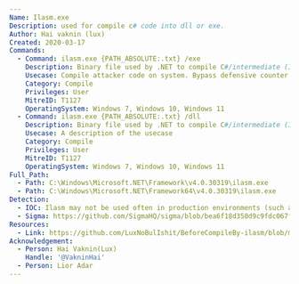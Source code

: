 ```yaml
---
Name: Ilasm.exe
Description: used for compile c# code into dll or exe.
Author: Hai vaknin (lux)
Created: 2020-03-17
Commands:
  - Command: ilasm.exe {PATH_ABSOLUTE:.txt} /exe
    Description: Binary file used by .NET to compile C#/intermediate (IL) code to .exe
    Usecase: Compile attacker code on system. Bypass defensive counter measures.
    Category: Compile
    Privileges: User
    MitreID: T1127
    OperatingSystem: Windows 7, Windows 10, Windows 11
  - Command: ilasm.exe {PATH_ABSOLUTE:.txt} /dll
    Description: Binary file used by .NET to compile C#/intermediate (IL) code to dll
    Usecase: A description of the usecase
    Category: Compile
    Privileges: User
    MitreID: T1127
    OperatingSystem: Windows 7, Windows 10, Windows 11
Full_Path:
  - Path: C:\Windows\Microsoft.NET\Framework\v4.0.30319\ilasm.exe
  - Path: C:\Windows\Microsoft.NET\Framework64\v4.0.30319\ilasm.exe
Detection:
  - IOC: Ilasm may not be used often in production environments (such as on endpoints)
  - Sigma: https://github.com/SigmaHQ/sigma/blob/bea6f18d350d9c9fdc067f93dde0e9b11cc22dc2/rules/windows/process_creation/proc_creation_win_lolbin_ilasm.yml
Resources:
  - Link: https://github.com/LuxNoBulIshit/BeforeCompileBy-ilasm/blob/master/hello_world.txt
Acknowledgement:
  - Person: Hai Vaknin(Lux)
    Handle: '@VakninHai'
  - Person: Lior Adar
---
```

